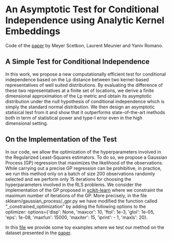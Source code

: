 # An Asymptotic Test for Conditional Independence using Analytic Kernel Embeddings
Code of the [paper](https://arxiv.org/pdf/2110.14868.pdf) by Meyer Scetbon, Laurent Meunier and Yaniv Romano.

## A Simple Test for Conditional Independence
In this work, we propose a new computationally efficient test for conditional independence based on the Lp distance between two kernel-based representatives of well suited distributions. By evaluating the difference of these two representatives at a finite set of locations, we derive a finite dimensional approximation of the Lp metric and obtain its asymptotic distribution under the null hypothesis of conditional independence which is simply the standard normal distribution. We then design an asymptotic statisical test from it and show that it outperforms state-of-the-art methods both in term of statistical power and type-I error even in the high dimensional setting.


## On the Implementation of the Test
In our code, we allow the optimization of the hyperparameters involved in the Regularized Least-Squares estimators. To do so, we propose a Gaussian Process (GP) regression that maximizes the likelihood of the observations. While carrying out a precise GP regression can be prohibitive, in practice, we run this method only on a batch of size 200 observations randomly selected and we perform only 15 iterations for choosing the hyperparameters involved in the RLS problems. We consider the implementation of the GP proposed in [scikit-learn](https://github.com/scikit-learn/scikit-learn) where we constraint the maximum number of iterations of the GP. More precisely, in the file sklearn/gaussian_process/_gpr.py we have modified the function called "_constrained_optimization" by adding the following options to the optimizer: 
options={'disp': None, 'maxcor': 10, 'ftol': 1e-3, 'gtol': 1e-05, 'eps': 1e-08, 'maxfun': 15000, 'maxiter': 15, 'iprint': - 1, 'maxls': 20}.

In this [file](https://github.com/meyerscetbon/lp-ci-test/blob/main/toy_examples.py) we provide some toy examples where we test our method on the dataset presented in the [paper](https://arxiv.org/pdf/2110.14868.pdf).
